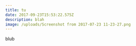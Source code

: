 ```yaml
---
title: tu
date: 2017-09-23T15:53:22.575Z
description: blah
image: /uploads/Screenshot from 2017-07-23 11-23-27.png
---
```

blub
